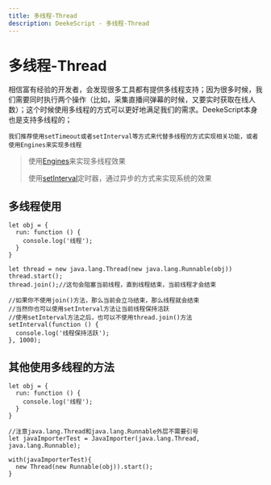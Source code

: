 ```yaml
---
title: 多线程-Thread
description: DeekeScript - 多线程-Thread
---
```


# 多线程-Thread

相信富有经验的开发者，会发现很多工具都有提供多线程支持；因为很多时候，我们需要同时执行两个操作（比如，采集直播间弹幕的时候，又要实时获取在线人数）；这个时候使用多线程的方式可以更好地满足我们的需求。DeekeScript本身也是支持多线程的；

`我们推荐使用setTimeout或者setInterval等方式来代替多线程的方式实现相关功能，或者使用Engines来实现多线程`

> 使用[Engines](./engines/engines.md)来实现多线程效果
>
> 使用[setInterval](../base/timer/timer.md)定时器，通过异步的方式来实现系统的效果


## 多线程使用

```
let obj = {
  run: function () {
    console.log('线程');
  } 
}

let thread = new java.lang.Thread(new java.lang.Runnable(obj))
thread.start();
thread.join();//这句会阻塞当前线程，直到线程结束，当前线程才会结束

//如果你不使用join()方法，那么当前会立马结束，那么线程就会结束
//当然你也可以使用setInterval方法让当前线程保持活跃
//使用setInterval方法之后，也可以不使用thread.join()方法
setInterval(function () {
  console.log('线程保持活跃');
}, 1000);
```

## 其他使用多线程的方法

```
let obj = {
  run: function () {
    console.log('线程');
  }
}

//注意java.lang.Thread和java.lang.Runnable外层不需要引号
let javaImporterTest = JavaImporter(java.lang.Thread, java.lang.Runnable);

with(javaImporterTest){
  new Thread(new Runnable(obj)).start();
}
```
